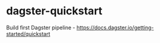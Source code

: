 # dagster-quickstart
Build first Dagster pipeline - https://docs.dagster.io/getting-started/quickstart
